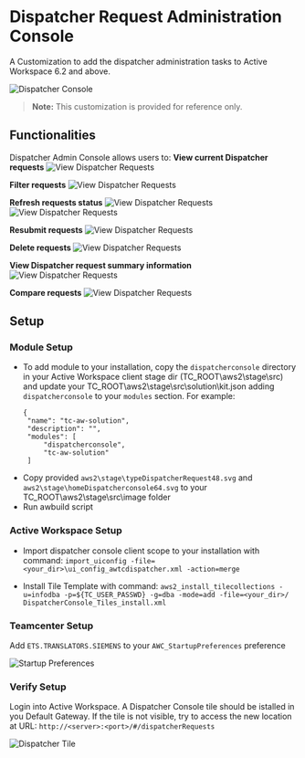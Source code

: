 # Dispatcher Request Administration Console
A Customization to add the dispatcher administration tasks to Active Workspace 6.2 and above. 

![Dispatcher Console](/images/1a-DispatcherConsole.png)

> **Note:**
> This customization is provided for reference only.

## Functionalities
Dispatcher Admin Console allows users to:
**View current Dispatcher requests**
    ![View Dispatcher Requests](/images/1-DispatcherConsole.png)

**Filter requests**
![View Dispatcher Requests](/images/2-DispatcherConsole.png)

**Refresh requests status**
![View Dispatcher Requests](/images/3-DispatcherConsole.png)
![View Dispatcher Requests](/images/4-DispatcherConsole.png)

**Resubmit requests**
![View Dispatcher Requests](/images/5-DispatcherConsole.png)

**Delete requests**
![View Dispatcher Requests](/images/6-DispatcherConsole.png)

**View Dispatcher request summary information**
![View Dispatcher Requests](/images/7-DispatcherConsole.png)

**Compare requests**
![View Dispatcher Requests](/images/8-DispatcherConsole.png)

## Setup

### Module Setup
 - To add module to your installation, copy the `dispatcherconsole` directory in your Active Workspace client stage dir (TC_ROOT\aws2\stage\src) and update your TC_ROOT\aws2\stage\src\solution\kit.json adding `dispatcherconsole` to your `modules` section. For example:
   ```
   {
    "name": "tc-aw-solution",
    "description": "",
    "modules": [
        "dispatcherconsole",       
        "tc-aw-solution"
    ]
    ```
 - Copy provided `aws2\stage\typeDispatcherRequest48.svg` and `aws2\stage\homeDispatcherconsole64.svg` to your TC_ROOT\aws2\stage\src\image folder
 - Run awbuild script

### Active Workspace Setup
 - Import dispatcher console client scope to your installation with command:
`import_uiconfig -file=<your_dir>\ui_config_awtcdispatcher.xml -action=merge`

 - Install Tile Template with command:
`aws2_install_tilecollections -u=infodba -p=${TC_USER_PASSWD} -g=dba -mode=add -file=<your_dir>/ DispatcherConsole_Tiles_install.xml`

### Teamcenter Setup
Add `ETS.TRANSLATORS.SIEMENS` to your `AWC_StartupPreferences` preference

![Startup Preferences](/images/StartupPreferences.png)

### Verify Setup
Login into Active Workspace. A Dispatcher Console tile should be istalled in you Default Gateway. If the tile is not visible, try to access the new location at URL:
`http://<server>:<port>/#/dispatcherRequests`

![Dispatcher Tile](/images/9-DispatcherConsole.png)


